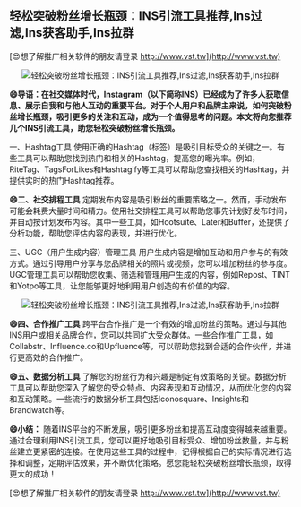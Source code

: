 ## **轻松突破粉丝增长瓶颈：INS引流工具推荐,Ins过滤,Ins获客助手,Ins拉群**

[😍想了解推广相关软件的朋友请登录 http://www.vst.tw](http://www.vst.tw)

 <center><img src="https://vst.tw/MP4/tuiguang/png/4.png" alt="轻松突破粉丝增长瓶颈：INS引流工具推荐,Ins过滤,Ins获客助手,Ins拉群"></center>

**😄导语：在社交媒体时代，Instagram（以下简称INS）已经成为了许多人获取信息、展示自我和与他人互动的重要平台。对于个人用户和品牌主来说，如何突破粉丝增长瓶颈，吸引更多的关注和互动，成为一个值得思考的问题。本文将向您推荐几个INS引流工具，助您轻松突破粉丝增长瓶颈。**

一、Hashtag工具
使用正确的Hashtag（标签）是吸引目标受众的关键之一。有些工具可以帮助您找到热门和相关的Hashtag，提高您的曝光率。例如，RiteTag、TagsForLikes和Hashtagify等工具可以帮助您查找相关的Hashtag，并提供实时的热门Hashtag推荐。

**😄二、社交排程工具**
定期发布内容是吸引粉丝的重要策略之一。然而，手动发布可能会耗费大量时间和精力。使用社交排程工具可以帮助您事先计划好发布时间，并自动按计划发布内容。其中一些工具，如Hootsuite、Later和Buffer，还提供了分析功能，帮助您评估内容的表现，并进行优化。

三、UGC（用户生成内容）管理工具
用户生成内容是增加互动和用户参与的有效方式。通过引导用户分享与您品牌相关的照片或视频，您可以增加粉丝的参与度。UGC管理工具可以帮助您收集、筛选和管理用户生成的内容，例如Repost、TINT和Yotpo等工具，让您能够更好地利用用户创造的有价值的内容。

 <center><img src="https://vst.tw/MP4/tuiguang/png/5.png" alt="轻松突破粉丝增长瓶颈：INS引流工具推荐,Ins过滤,Ins获客助手,Ins拉群"></center>

**😄四、合作推广工具**
跨平台合作推广是一个有效的增加粉丝的策略。通过与其他INS用户或相关品牌合作，您可以共同扩大受众群体。一些合作推广工具，如Collabstr、Influence.co和Upfluence等，可以帮助您找到合适的合作伙伴，并进行更高效的合作推广。

**😄五、数据分析工具**
了解您的粉丝行为和兴趣是制定有效策略的关键。数据分析工具可以帮助您深入了解您的受众特点、内容表现和互动情况，从而优化您的内容和互动策略。一些流行的数据分析工具包括Iconosquare、Insights和Brandwatch等。

**😄小结：**
随着INS平台的不断发展，吸引更多粉丝和提高互动度变得越来越重要。通过合理利用INS引流工具，您可以更好地吸引目标受众、增加粉丝数量，并与粉丝建立更紧密的连接。在使用这些工具的过程中，记得根据自己的实际情况进行选择和调整，定期评估效果，并不断优化策略。愿您能轻松突破粉丝增长瓶颈，取得更大的成功！

[😍想了解推广相关软件的朋友请登录 http://www.vst.tw](http://www.vst.tw)



